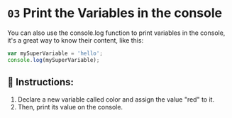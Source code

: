 # `03` Print the Variables in the console

You can also use the console.log function to print variables in the console, it's a great way to know their content, like this:
```js
var mySuperVariable = 'hello';
console.log(mySuperVariable);
```

## 📝 Instructions:

1. Declare a new variable called color and assign the value "red" to it.
2. Then, print its value on the console.


